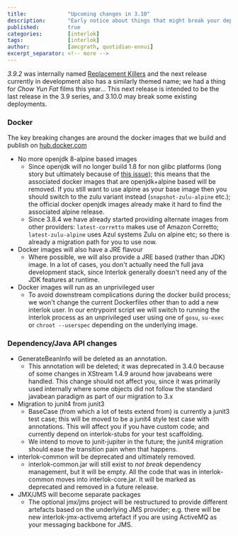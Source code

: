 ```yaml
---
title:             "Upcoming changes in 3.10"
description:       "Early notice about things that might break your deployments in 3.10"
published:         true
categories:        [interlok]
tags:              [interlok]
author:            [amcgrath, quotidian-ennui]
excerpt_separator: <!-- more -->
---
```


_3.9.2_ was internally named [Replacement Killers][] and the next release currently in development also has a similarly themed name; we had a thing for _Chow Yun Fat_ films this year... This next release is intended to be the last release in the 3.9 series, and 3.10.0 may break some existing deployments.

<!-- more -->

### Docker

The key breaking changes are around the docker images that we build and publish on [hub.docker.com][]

* No more openjdk 8-alpine based images
    * Since openjdk will no longer build 1.8 for non glibc platforms (long story but ultimately because of [this issue][]); this means that the associated docker images that are openjdk+alpine based will be removed. If you still want to use alpine as your base image then you should switch to the zulu variant instead (`snapshot-zulu-alpine` etc.); the official docker openjdk images already make it hard to find the associated alpine release.
    * Since 3.8.4 we have already started providing alternate images from other providers: `latest-corretto` makes use of Amazon Corretto; `latest-zulu-alpine` uses Azul systems Zulu on alpine etc; so there is already a migration path for you to use now.
* Docker images will also have a JRE flavour
    * Where possible, we will also provide a JRE based (rather than JDK) image. In a lot of cases, you don't actually need the full java development stack, since Interlok generally doesn't need any of the JDK features at runtime.
* Docker images will run as an unprivileged user
    * To avoid downstream complications during the docker build process; we won't change the current Dockerfiles other than to add a new interlok user. In our entrypoint script we will switch to running the interlok process as an unprivileged user using one of `gosu`, `su-exec` or `chroot --userspec` depending on the underlying image.

### Dependency/Java API changes

* GenerateBeanInfo will be deleted as an annotation.
    * This annotation will be deleted; it was deprecated in 3.4.0 because of some changes in XStream 1.4.9 around how javabeans were handled. This change should not affect you, since it was primarily used internally where some objects did not follow the standard javabean paradigm as part of our migration to 3.x
* Migration to junit4 from junit3
    * BaseCase (from which a lot of tests extend from) is currently a junit3 test case; this will be moved to be a junit4 style test case with annotations. This will affect you if you have custom code; and currently depend on interlok-stubs for your test scaffolding.
    * We intend to move to junit-jupiter in the future; the junit4 migration should ease the transition pain when that happens.
* interlok-common will be deprecated and ultimately removed.
    * interlok-common.jar will still exist to _not break_ dependency management, but it will be empty. All the code that was in interlok-common moves into interlok-core.jar. It will be marked as deprecated and removed in a future release.
* JMX/JMS will become separate packages
    * The optional jmx/jms project will be restructured to provide different artefacts based on the underlying JMS provider; e.g. there will be new interlok-jmx-activemq artefact if you are using ActiveMQ as your messaging backbone for JMS.


[this issue]: https://github.com/docker-library/openjdk/issues/320
[hub.docker.com]: https://hub.docker.com
[Replacement Killers]: https://www.imdb.com/title/tt0120008/
